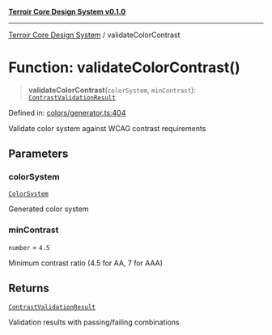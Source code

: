 [**Terroir Core Design System v0.1.0**](../README.md)

***

[Terroir Core Design System](../globals.md) / validateColorContrast

# Function: validateColorContrast()

> **validateColorContrast**(`colorSystem`, `minContrast`): [`ContrastValidationResult`](../interfaces/ContrastValidationResult.md)

Defined in: [colors/generator.ts:404](https://github.com/terroir-ds/core/blob/a3f3cd156fc544ddf3040641fcdb94420bfa9e60/lib/colors/generator.ts#L404)

Validate color system against WCAG contrast requirements

## Parameters

### colorSystem

[`ColorSystem`](../interfaces/ColorSystem.md)

Generated color system

### minContrast

`number` = `4.5`

Minimum contrast ratio (4.5 for AA, 7 for AAA)

## Returns

[`ContrastValidationResult`](../interfaces/ContrastValidationResult.md)

Validation results with passing/failing combinations

